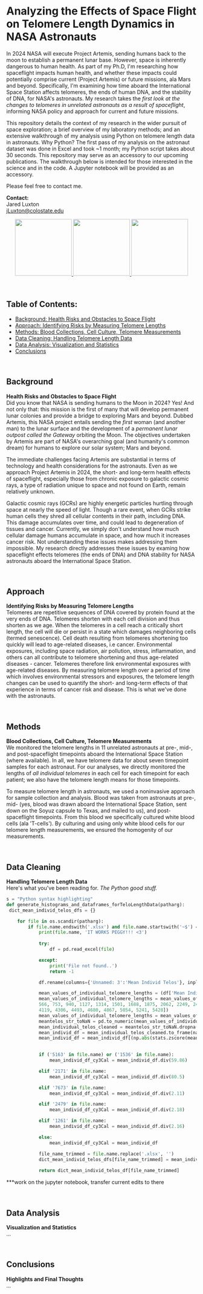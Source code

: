 # Analyzing the Effects of Space Flight on Telomere Length Dynamics in NASA Astronauts
  
In 2024 NASA will execute Project Artemis, sending humans back to the moon to establish a permanent lunar base. However, space is inherently dangerous to human health. As part of my Ph.D, I'm researching how spaceflight impacts human health, and whether these impacts could potentially comprise current (Project Artemis) or future missions, ala Mars and beyond. Specifically, I'm examining how time aboard the International Space Station affects telomeres, the ends of human DNA, and the stability of DNA, for NASA's astronauts. My research takes the *first look at the changes to telomeres in unrelated astronauts as a result of spaceflight*, informing NASA policy and approach for current and future missions.

This repository details the context of my research in the wider pursuit of space exploration; a brief overview of my laboratory methods; and an extensive walkthrough of my analysis using Python on telomere length data in astronauts. Why Python? The first pass of my analysis on the astronaut dataset was done in Excel and took ~1 month; my Python script takes about 30 seconds. This repository may serve as an accessory to our upcoming publications. The walkthrough below is intended for those interested in the science and in the code. A Jupyter notebook will be provided as an accessory. 

Please feel free to contact me.

**Contact:**  
Jared Luxton  
jLuxton@colostate.edu

<p align="center">
<a href="url">
<img src="https://upload.wikimedia.org/wikipedia/commons/thumb/c/c3/Python-logo-notext.svg/200px-Python-logo-notext.svg.png" height="150"> 
<img src="https://cdn1.medicalnewstoday.com/content/images/articles/319/319971/space-explorer.jpg" height="150">
<img src="https://abm-website-assets.s3.amazonaws.com/rdmag.com/s3fs-public/embedded_image/2017/04/telomere-chromosome-stock.jpg" height="150">
</a>
</p>
&nbsp;
&nbsp;   

## Table of Contents:
* [Background: Health Risks and Obstacles to Space Flight](#background) 
* [Approach: Identifying Risks by Measuring Telomere Lengths](#approach)
* [Methods: Blood Collections, Cell Culture, Telomere Measurements](#methods)
* [Data Cleaning: Handling Telomere Length Data](#data-cleaning)
* [Data Analysis: Visualization and Statistics](#data-analysis)
* [Conclusions](#conclusions)

&nbsp;    

## Background 
**Health Risks and Obstacles to Space Flight**\
Did you know that NASA is sending humans to the Moon in 2024? Yes! And not only that: this mission is the first of many that will develop permanent lunar colonies and provide a bridge to exploring Mars and beyond. Dubbed Artemis, this NASA project entails sending the *first* woman (and another man) to the lunar surface and the development of a *permanent lunar outpost called the Gateway* orbiting the Moon. The objectives undertaken by Artemis are part of NASA's overarching goal (and humanity's common dream) for humans to explore our solar system; Mars and beyond. 

The immediate challenges facing Artemis are substantial in terms of technology and health considerations for the astronauts. Even as we approach Project Artemis in 2024, the short- and long-term health effects of spaceflight, especially those from chronic exposure to galactic cosmic rays, a type of radiation unique to space and not found on Earth, remain relatively unknown. 

Galactic cosmic rays (GCRs) are highly energetic particles hurtling through space at nearly the speed of light. Though a rare event, when GCRs strike human cells they shred all cellular contents in their path, including DNA. This damage accumulates over time, and could lead to degeneration of tissues and cancer. Currently, we simply don't understand how much cellular damage humans accumulate in space, and how much it increases cancer risk. Not understanding these issues makes addressing them impossible. My research directly addresses these issues by examing how spaceflight effects telomeres (the ends of DNA) and DNA stability for NASA astronauts aboard the International Space Station. 

&nbsp; 

## Approach 
**Identifying Risks by Measuring Telomere Lengths**\
Telomeres are repetitive sequences of DNA covered by protein found at the very ends of DNA. Telomeres shorten with each cell division and thus shorten as we age. When the telomeres in a cell reach a critically short length, the cell will die or persist in a state which damages neighboring cells (termed senescence). Cell death resulting from telomeres shortening too quickly will lead to age-related diseases, i.e cancer.  Environmental exposures, including space radiation, air pollution, stress, inflammation, and others can all contribute to telomere shortening and thus age-related diseases - cancer. Telomeres therefore link environmental exposures with age-related diseases. By measuring telomere length over a period of time which involves environmental stressors and exposures, the telomere length changes can be used to quantify the short- and long-term effects of that experience in terms of cancer risk and disease. This is what we've done with the astronauts.

&nbsp; 

## Methods
**Blood Collections, Cell Culture, Telomere Measurements**\
We monitored the telomere lengths in 11 unrelated astronauts at pre-, mid-, and post-spaceflight timepoints aboard the International Space Station (where available). In all, we have telomere data for about seven timepoint samples for each astronaut. For our analyses, we directly monitored the lengths of *all individual telomeres* in each cell for each timepoint for each patient; we also have the telomere length means for those timepoints.

To measure telomere length in astronauts, we used a noninvasive approach for sample collection and analysis. Blood was taken from astronauts at pre-, mid- (yes, blood was drawn aboard the International Space Station, sent down on the Soyuz capsule to Texas, and mailed to us), and post-spaceflight timepoints. From this blood we specifically cultured white blood cells (ala 'T-cells'). By culturing and using only white blood cells for our telomere length measurements, we ensured the homogenity of our measurements. 

&nbsp; 

## Data Cleaning 
**Handling Telomere Length Data**\
Here's what you've been reading for. *The Python good stuff.* 

```python
s = "Python syntax highlighting"
def generate_histograms_and_dataframes_forTeloLengthData(patharg):
 dict_mean_individ_telos_dfs = {}

    for file in os.scandir(patharg):
        if file.name.endswith('.xlsx') and file.name.startswith('~$') == False:
            print(file.name, 'IT WORKS PEGGY!!! <3')
        
            try:
                df = pd.read_excel(file)

            except:
                print('File not found..')
                return -1

            df.rename(columns={'Unnamed: 3':'Mean Individ Telos'}, inplace=True)

            mean_values_of_individual_telomere_lengths = (df['Mean Individ Telos'])
            mean_values_of_individual_telomere_lengths = mean_values_of_individual_telomere_lengths.drop(labels=[5, 192, 379, 
            566, 753, 940, 1127, 1314, 1501, 1688, 1875, 2062, 2249, 2436, 2623, 2810, 2997, 3184, 3371, 3558, 3745, 3932, 
            4119, 4306, 4493, 4680, 4867, 5054, 5241, 5428])
            mean_values_of_individual_telomere_lengths = mean_values_of_individual_telomere_lengths.iloc[7:5611]
            meantelos_str_toNaN = pd.to_numeric(mean_values_of_individual_telomere_lengths, errors='coerce')
            mean_individual_telos_cleaned = meantelos_str_toNaN.dropna(axis=0, how='any')
            mean_individ_df = mean_individual_telos_cleaned.to_frame(name=None)
            mean_individ_df = mean_individ_df[(np.abs(stats.zscore(mean_individ_df)) < 3).all(axis=1)]
            

            if ('5163' in file.name) or ('1536' in file.name):
                mean_individ_df_cy3Cal = mean_individ_df.div(59.86)

            elif '2171' in file.name:
                mean_individ_df_cy3Cal = mean_individ_df.div(80.5)

            elif '7673' in file.name:
                mean_individ_df_cy3Cal = mean_individ_df.div(2.11)

            elif '2479' in file.name:
                mean_individ_df_cy3Cal = mean_individ_df.div(2.18)

            elif '1261' in file.name:
                mean_individ_df_cy3Cal = mean_individ_df.div(2.16)

            else:
                mean_individ_df_cy3Cal = mean_individ_df

            file_name_trimmed = file.name.replace('.xlsx', '')
            dict_mean_individ_telos_dfs[file_name_trimmed] = mean_individ_df_cy3Cal
            
            return dict_mean_individ_telos_df[file_name_trimmed]
```
***work on the jupyter notebook, transfer current edits to there

&nbsp; 

## Data Analysis
**Visualization and Statistics**\
...

&nbsp; 

## Conclusions
**Highlights and Final Thoughts**\
...

&nbsp; 
&nbsp; 
